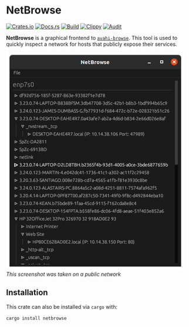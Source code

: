 # NetBrowse
[![Crates.io](https://img.shields.io/crates/v/netbrowse)](https://crates.io/crates/netbrowse) 
[![Docs.rs](https://docs.rs/netbrowse/badge.svg)](https://docs.rs/netbrowse) 
[![Build](https://github.com/Ewpratten/netbrowse/actions/workflows/build.yml/badge.svg)](https://github.com/Ewpratten/netbrowse/actions/workflows/build.yml)
[![Clippy](https://github.com/Ewpratten/netbrowse/actions/workflows/clippy.yml/badge.svg)](https://github.com/Ewpratten/netbrowse/actions/workflows/clippy.yml)
[![Audit](https://github.com/Ewpratten/netbrowse/actions/workflows/audit.yml/badge.svg)](https://github.com/Ewpratten/netbrowse/actions/workflows/audit.yml)


**NetBrowse** is a graphical frontend to [`avahi-browse`](https://linux.die.net/man/1/avahi-browse). This tool is used to quickly inspect a network for hosts that publicly expose their services.

![A screenshot](./screenshot.png)
*This screenshot was taken on a public network*

## Installation

This crate can also be installed via `cargo` with:

```sh
cargo install netbrowse
```
